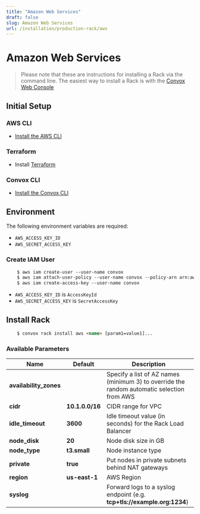 ```yaml
---
title: "Amazon Web Services"
draft: false
slug: Amazon Web Services
url: /installation/production-rack/aws
---
```

# Amazon Web Services
> Please note that these are instructions for installing a Rack via the command line. The easiest way to install a Rack is with the [Convox Web Console](https://console.convox.com)

## Initial Setup

### AWS CLI

- [Install the AWS CLI](https://docs.aws.amazon.com/cli/latest/userguide/cli-chap-install.html)

### Terraform

- Install [Terraform](https://learn.hashicorp.com/terraform/getting-started/install.html)

### Convox CLI

- [Install the Convox CLI](/installation/cli)

## Environment

The following environment variables are required:

- `AWS_ACCESS_KEY_ID`
- `AWS_SECRET_ACCESS_KEY`

### Create IAM User
```html
    $ aws iam create-user --user-name convox
    $ aws iam attach-user-policy --user-name convox --policy-arn arn:aws:iam::aws:policy/AdministratorAccess
    $ aws iam create-access-key --user-name convox
```
- `AWS_ACCESS_KEY_ID` is `AccessKeyId`
- `AWS_SECRET_ACCESS_KEY` is `SecretAccessKey`

## Install Rack
```html
    $ convox rack install aws <name> [param1=value1]...
```
### Available Parameters

| Name                 | Default       | Description                                                                                |
| -------------------- | ------------- | ------------------------------------------------------------------------------------------ |
| **availability_zones** |               | Specify a list of AZ names (minimum 3) to override the random automatic selection from AWS |
| **cidr**               | **10.1.0.0/16** | CIDR range for VPC                                                                         |
| **idle_timeout**       | **3600**        | Idle timeout value (in seconds) for the Rack Load Balancer                                 |
| **node_disk**          | **20**          | Node disk size in GB                                                                       |
| **node_type**          | **t3.small**    | Node instance type                                                                         |
| **private**            | **true**        | Put nodes in private subnets behind NAT gateways                                           |
| **region**             | **us-east-1**   | AWS Region                                                                                 |
| **syslog**             |               | Forward logs to a syslog endpoint (e.g. **tcp+tls://example.org:1234**)                      |
